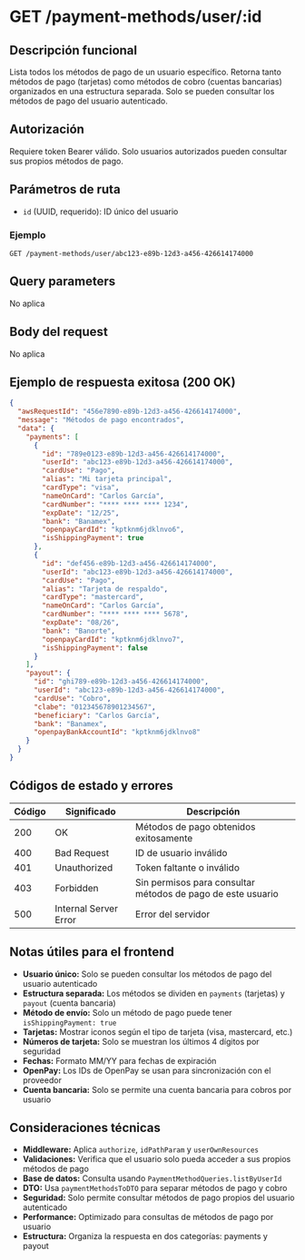 # GET /payment-methods/user/:id

## Descripción funcional

Lista todos los métodos de pago de un usuario específico. Retorna tanto métodos de pago (tarjetas) como métodos de cobro (cuentas bancarias) organizados en una estructura separada. Solo se pueden consultar los métodos de pago del usuario autenticado.

## Autorización

Requiere token Bearer válido. Solo usuarios autorizados pueden consultar sus propios métodos de pago.

## Parámetros de ruta

- `id` (UUID, requerido): ID único del usuario

### Ejemplo
```
GET /payment-methods/user/abc123-e89b-12d3-a456-426614174000
```

## Query parameters

No aplica

## Body del request

No aplica

## Ejemplo de respuesta exitosa (200 OK)

```json
{
  "awsRequestId": "456e7890-e89b-12d3-a456-426614174000",
  "message": "Métodos de pago encontrados",
  "data": {
    "payments": [
      {
        "id": "789e0123-e89b-12d3-a456-426614174000",
        "userId": "abc123-e89b-12d3-a456-426614174000",
        "cardUse": "Pago",
        "alias": "Mi tarjeta principal",
        "cardType": "visa",
        "nameOnCard": "Carlos García",
        "cardNumber": "**** **** **** 1234",
        "expDate": "12/25",
        "bank": "Banamex",
        "openpayCardId": "kptknm6jdklnvo6",
        "isShippingPayment": true
      },
      {
        "id": "def456-e89b-12d3-a456-426614174000",
        "userId": "abc123-e89b-12d3-a456-426614174000",
        "cardUse": "Pago",
        "alias": "Tarjeta de respaldo",
        "cardType": "mastercard",
        "nameOnCard": "Carlos García",
        "cardNumber": "**** **** **** 5678",
        "expDate": "08/26",
        "bank": "Banorte",
        "openpayCardId": "kptknm6jdklnvo7",
        "isShippingPayment": false
      }
    ],
    "payout": {
      "id": "ghi789-e89b-12d3-a456-426614174000",
      "userId": "abc123-e89b-12d3-a456-426614174000",
      "cardUse": "Cobro",
      "clabe": "012345678901234567",
      "beneficiary": "Carlos García",
      "bank": "Banamex",
      "openpayBankAccountId": "kptknm6jdklnvo8"
    }
  }
}
```

## Códigos de estado y errores

| Código | Significado | Descripción |
|--------|-------------|-------------|
| 200 | OK | Métodos de pago obtenidos exitosamente |
| 400 | Bad Request | ID de usuario inválido |
| 401 | Unauthorized | Token faltante o inválido |
| 403 | Forbidden | Sin permisos para consultar métodos de pago de este usuario |
| 500 | Internal Server Error | Error del servidor |

## Notas útiles para el frontend

- **Usuario único:** Solo se pueden consultar los métodos de pago del usuario autenticado
- **Estructura separada:** Los métodos se dividen en `payments` (tarjetas) y `payout` (cuenta bancaria)
- **Método de envío:** Solo un método de pago puede tener `isShippingPayment: true`
- **Tarjetas:** Mostrar iconos según el tipo de tarjeta (visa, mastercard, etc.)
- **Números de tarjeta:** Solo se muestran los últimos 4 dígitos por seguridad
- **Fechas:** Formato MM/YY para fechas de expiración
- **OpenPay:** Los IDs de OpenPay se usan para sincronización con el proveedor
- **Cuenta bancaria:** Solo se permite una cuenta bancaria para cobros por usuario

## Consideraciones técnicas

- **Middleware:** Aplica `authorize`, `idPathParam` y `userOwnResources`
- **Validaciones:** Verifica que el usuario solo pueda acceder a sus propios métodos de pago
- **Base de datos:** Consulta usando `PaymentMethodQueries.listByUserId`
- **DTO:** Usa `paymentMethodsToDTO` para separar métodos de pago y cobro
- **Seguridad:** Solo permite consultar métodos de pago propios del usuario autenticado
- **Performance:** Optimizado para consultas de métodos de pago por usuario
- **Estructura:** Organiza la respuesta en dos categorías: payments y payout
